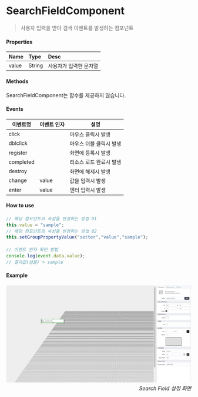 # SearchFieldComponent
> 사용자 입력을 받아 검색 이벤트를 발생하는 컴포넌트

#### Properties
| Name       | Type    | Desc                                                |
| :--------- | :------ | :-------------------------------------------------- |
| value   | String | 사용자가 입력한 문자열                                |


#### Methods

SearchFieldComponent는 함수를 제공하지 않습니다.


#### Events
|이벤트명|이벤트 인자|설명|
|---|---|---|
|click||마우스 클릭시 발생|
|dblclick||마우스 더블 클릭시 발생|
|register||화면에 등록시 발생|
|completed||리소스 로드 완료시 발생|
|destroy||화면에 해제시 발생|
|change|value|값을 입력시 발생|
|enter|value|엔터 입력시 발생|


#### How to use
```js
// 해당 컴포넌트의 속성을 변경하는 방법 01
this.value = "sample";
// 해당 컴포넌트의 속성을 변경하는 방법 02
this.setGroupPropertyValue("setter","value","sample");

// 이벤트 인자 확인 방법
console.log(event.data.value);
// 결과값(샘플) > sample
```

#### Example

![gras](./images/search.png)
<p align="right" style="margin-top: -.85em;font-style: italic;">Search Field 설정 화면</p>